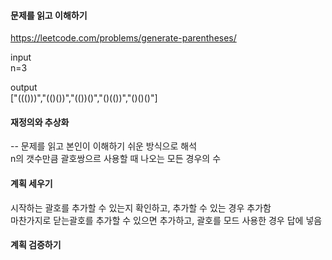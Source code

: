#### 문제를 읽고 이해하기
https://leetcode.com/problems/generate-parentheses/

input</br>
n=3


output</br>
["((()))","(()())","(())()","()(())","()()()"]


#### 재정의와 추상화<br>
-- 문제를 읽고 본인이 이해하기 쉬운 방식으로 해석<br>
n의 갯수만큼 괄호쌍으르 사용할 때 나오는 모든 경우의 수

#### 계획 세우기<br>
시작하는 괄호를 추가할 수 있는지 확인하고, 추가할 수 있는 경우 추가함<br>
마찬가지로 닫는괄호를 추가할 수 있으면 추가하고, 괄호를 모드 사용한 경우 답에 넣음

#### 계획 검증하기 
